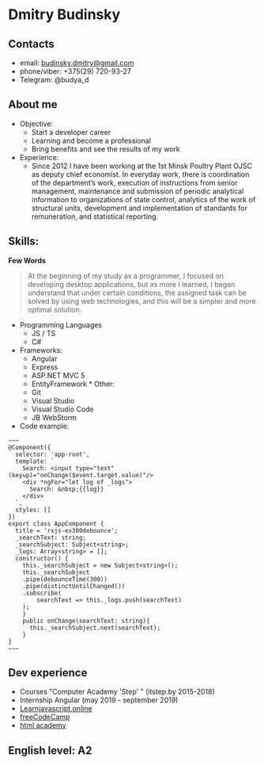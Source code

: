 # Dmitry Budinsky

## Contacts
 * email: budinsky.dmitry@gmail.com
 * phone/viber: +375(29) 720-93-27
 * Telegram: @budya_d

## About me
 * Objective:
    * Start a developer career 
    * Learning and become a professional
    * Bring benefits and see the results of my work
 * Experience:
    * Since 2012 I have been working at the 1st Minsk Poultry Plant OJSC as deputy chief economist. In everyday work, there is coordination of the department’s work, execution of instructions from senior management, maintenance and submission of periodic analytical information to organizations of state control, analytics of the work of structural units, development and implementation of standards for remuneration, and statistical reporting.   

## Skills:

**Few Words**
>At the beginning of my study as a programmer, I focused on developing desktop applications, but as more I learned, I began understand that under certain conditions, the assigned task can be solved by using web technologies, and this will be a simpler and more optimal solution.
   * Programming Languages
     * JS / TS 
     * С#
   * Frameworks:
     * Angular
     * Express
     * ASP.NET MVC 5
     * EntityFramework
    * Other:
      * Git
      * Visual Studio
      * Visual Studio Code
      * JB WebStorm 
   *  Code example:
    
    
    ~~~
    @Component({
      selector: 'app-root',
      template: `
        Search: <input type="text" (keyup)="onChange($event.target.value)"/>
        <div *ngFor="let log of _logs">
          Search: &nbsp;{{log}} 
        </div>    
      `,
      styles: []
    })
    export class AppComponent {
      title = 'rxjs-ex300debounce';
      _searchText: string;
      _searchSubject: Subject<string>;
      _logs: Array<string> = [];
      constructor() {
        this._searchSubject = new Subject<string>();
        this._searchSubject
        .pipe(debounceTime(300))
        .pipe(distinctUntilChanged())
        .subscribe(
            searchText => this._logs.push(searchText)
        );
        }
        public onChange(searchText: string){
          this._searchSubject.next(searchText);
        }
    }
    ~~~
## Dev experience
  * Courses "Computer Academy 'Step' " (itstep.by 2015-2018)
  * Internship Angular (may 2019 - september 2019)
  * [Learnjavascript.online](https://learnjavascript.online/)
  * [freeCodeCamp](https://www.freecodecamp.org/)
  * [html academy](https://www.freecodecamp.org/)

## English level: A2
